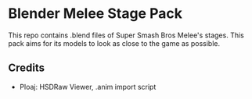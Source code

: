 # Blender Melee Stage Pack
This repo contains .blend files of Super Smash Bros Melee's stages. This pack aims for its models to look as close to the game as possible.

### 

## Credits
- Ploaj: HSDRaw Viewer, .anim import script
